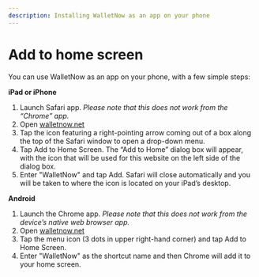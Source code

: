 ```yaml
---
description: Installing WalletNow as an app on your phone
---
```


# Add to home screen

You can use WalletNow as an app on your phone, with a few simple steps:

**iPad or iPhone**

1. Launch Safari app. _Please note that this does not work from the “Chrome” app._
2. Open [walletnow.net](https://walletnow.net)
3. Tap the icon featuring a right-pointing arrow coming out of a box along the top of the Safari window to open a drop-down menu.
4. Tap Add to Home Screen. The “Add to Home” dialog box will appear, with the icon that will be used for this website on the left side of the dialog box.
5. Enter "WalletNow" and tap Add. Safari will close automatically and you will be taken to where the icon is located on your iPad’s desktop.

**Android**

1. Launch the Chrome app. _Please note that this does not work from the device’s native web browser app._
2. Open [walletnow.net](https://walletnow.net)
3. Tap the menu icon \(3 dots in upper right-hand corner\) and tap Add to Home Screen.
4. Enter "WalletNow" as the shortcut name and then Chrome will add it to your home screen.

